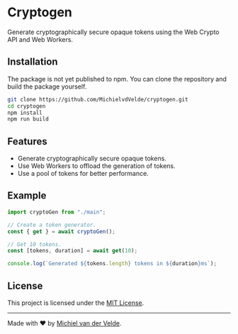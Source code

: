 # Cryptogen

Generate cryptographically secure opaque tokens using the Web Crypto API and Web
Workers.

## Installation

The package is not yet published to npm. You can clone the repository and build
the package yourself.

```sh
git clone https://github.com/MichielvdVelde/cryptogen.git
cd cryptogen
npm install
npm run build
```

## Features

- Generate cryptographically secure opaque tokens.
- Use Web Workers to offload the generation of tokens.
- Use a pool of tokens for better performance.

## Example

```ts
import cryptoGen from "./main";

// Create a token generator.
const { get } = await cryptoGen();

// Get 10 tokens.
const [tokens, duration] = await get(10);

console.log(`Generated ${tokens.length} tokens in ${duration}ms`);
```

## License

This project is licensed under the [MIT License](./LICENSE).

---

Made with ❤️ by [Michiel van der Velde](https://michielvdvelde.nl).

